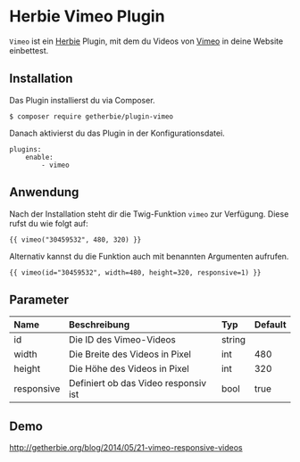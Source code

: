 Herbie Vimeo Plugin
===================

`Vimeo` ist ein [Herbie](http://github.com/getherbie/herbie) Plugin, mit dem du Videos von [Vimeo](https://vimeo.com) 
in deine Website einbettest.

Installation
------------

Das Plugin installierst du via Composer.

	$ composer require getherbie/plugin-vimeo

Danach aktivierst du das Plugin in der Konfigurationsdatei.

    plugins:
        enable:
            - vimeo
        
        
Anwendung
---------

Nach der Installation steht dir die Twig-Funktion `vimeo` zur Verfügung. Diese rufst du wie folgt auf:

    {{ vimeo("30459532", 480, 320) }}

Alternativ kannst du die Funktion auch mit benannten Argumenten aufrufen.

    {{ vimeo(id="30459532", width=480, height=320, responsive=1) }}


Parameter
---------

Name        | Beschreibung                          | Typ       | Default
:---------- | :------------------------------------ | :-------- | :------
id          | Die ID des Vimeo-Videos               | string    |  
width       | Die Breite des Videos in Pixel        | int       | 480
height      | Die Höhe des Videos in Pixel          | int       | 320
responsive  | Definiert ob das Video responsiv ist  | bool      | true


Demo
----

<http://getherbie.org/blog/2014/05/21-vimeo-responsive-videos>
